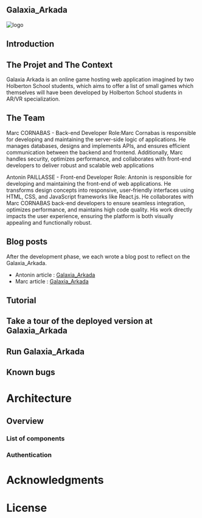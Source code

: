 ## Galaxia_Arkada
![logo](https://files.slack.com/files-pri/T0423U1MW21-F07JS2CNXLM/dall__e_2024-08-22_11.08.04_-_a_very_simple__minimalist_logo_featuring_an_abstract_galaxy_swirl_in_a_basic__clean_design._the_galaxy_is_composed_of_two_or_three_contrasting_colors_.png)
## Introduction

## The Projet and The Context
Galaxia Arkada is an online game hosting web application imagined by two Holberton School students,
which aims to offer a list of small games which themselves will have been developed by Holberton School students in AR/VR specialization.

## The Team
Marc CORNABAS - Back-end Developer
Role:Marc Cornabas is responsible for developing and maintaining the server-side logic of applications.
He manages databases, designs and implements APIs, and ensures efficient communication between the backend and frontend.
Additionally, Marc handles security, optimizes performance, and collaborates with front-end developers to deliver robust and scalable web applications

Antonin PAILLASSE - Front-end Developer
Role: Antonin is responsible for developing and maintaining the front-end of web applications.
He transforms design concepts into responsive, user-friendly interfaces using HTML, CSS, and JavaScript frameworks like React.js.
He collaborates with     Marc CORNABAS back-end developers to ensure seamless integration, optimizes performance, and maintains high code quality.
His work directly impacts the user experience, ensuring the platform is both visually appealing and functionally robust.

## Blog posts
After the development phase, we each wrote a blog post to reflect on the Galaxia_Arkada.

* Antonin article : [Galaxia_Arkada](lien)
* Marc article : [Galaxia_Arkada](lien)

## Tutorial
## Take a tour of the deployed version at Galaxia_Arkada
## Run Galaxia_Arkada
## Known bugs
# Architecture
## Overview
### List of components
### Authentication
# Acknowledgments
# License
